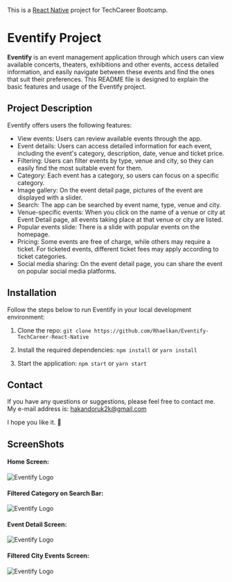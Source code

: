 This is a [React Native](https://reactnative.dev/) project for TechCareer Bootcamp.

# Eventify Project

**Eventify** is an event management application through which users can view available concerts, theaters, exhibitions and other events, access detailed information, and easily navigate between these events and find the ones that suit their preferences. This README file is designed to explain the basic features and usage of the Eventify project.

## Project Description

Eventify offers users the following features:

- View events: Users can review available events through the app.
- Event details: Users can access detailed information for each event, including the event's category, description, date, venue and ticket price.
- Filtering: Users can filter events by type, venue and city, so they can easily find the most suitable event for them.
- Category: Each event has a category, so users can focus on a specific category.
- Image gallery: On the event detail page, pictures of the event are displayed with a slider.
- Search: The app can be searched by event name, type, venue and city.
- Venue-specific events: When you click on the name of a venue or city at Event Detail page, all events taking place at that venue or city are listed.
- Popular events slide: There is a slide with popular events on the homepage.
- Pricing: Some events are free of charge, while others may require a ticket. For ticketed events, different ticket fees may apply according to ticket categories.
- Social media sharing: On the event detail page, you can share the event on popular social media platforms.


## Installation

Follow the steps below to run Eventify in your local development environment:

1. Clone the repo: `git clone https://github.com/Rhaelkan/Eventify-TechCareer-React-Native`

2. Install the required dependencies: `npm install` or `yarn install`

3. Start the application: `npm start` or `yarn start`

## Contact

If you have any questions or suggestions, please feel free to contact me. My e-mail address is: hakandoruk2k@gmail.com

I hope you like it. 🎉


## ScreenShots

#### Home Screen:
![Eventify Logo](assets/images/ss1.png)


#### Filtered Category on Search Bar:
![Eventify Logo](assets/images/ss2.png)


#### Event Detail Screen:
![Eventify Logo](assets/images/ss3.png)


#### Filtered City Events Screen:
![Eventify Logo](assets/images/ss4.png)